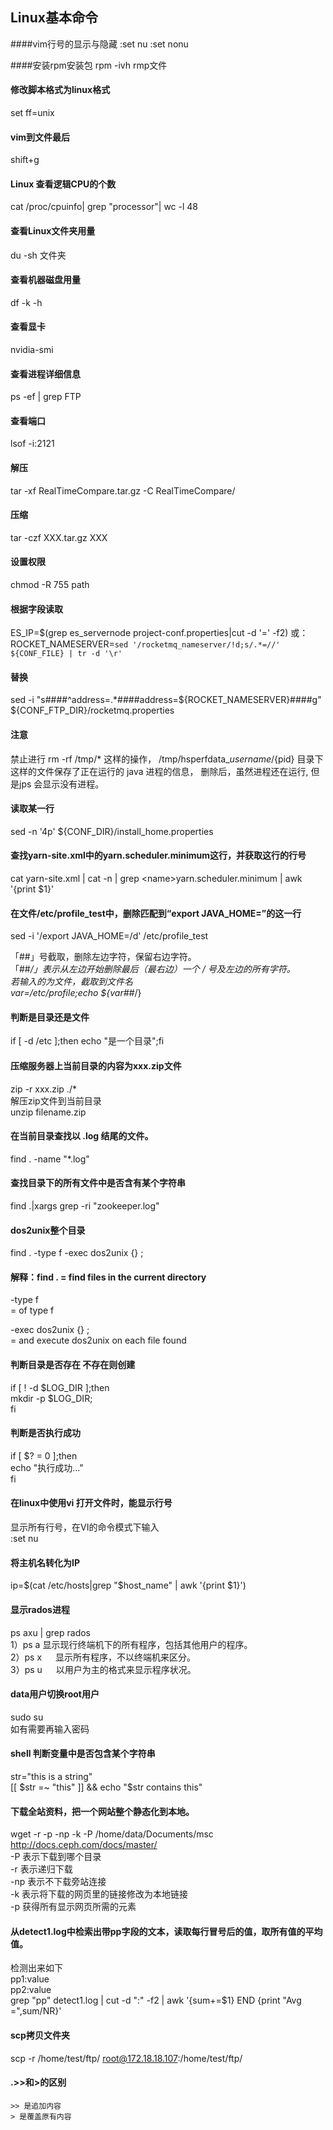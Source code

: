 ## Linux基本命令

####vim行号的显示与隐藏
:set nu
:set nonu

####安装rpm安装包
 rpm -ivh  rmp文件

#### 修改脚本格式为linux格式 
set ff=unix
  
#### vim到文件最后
shift+g

#### Linux 查看逻辑CPU的个数
cat /proc/cpuinfo| grep "processor"| wc -l
48

#### 查看Linux文件夹用量
du -sh 文件夹

#### 查看机器磁盘用量
df -k -h

#### 查看显卡
nvidia-smi

#### 查看进程详细信息
ps -ef | grep FTP

#### 查看端口
lsof -i:2121 

#### 解压
tar -xf RealTimeCompare.tar.gz -C RealTimeCompare/

#### 压缩
tar -czf XXX.tar.gz XXX

#### 设置权限
chmod -R 755 path

#### 根据字段读取
ES_IP=$(grep es_servernode project-conf.properties|cut -d '=' -f2)
或：
ROCKET_NAMESERVER=`sed '/rocketmq_nameserver/!d;s/.*=//' ${CONF_FILE} | tr -d '\r'`

#### 替换
sed -i "s####^address=.*####address=${ROCKET_NAMESERVER}####g" ${CONF_FTP_DIR}/rocketmq.properties

#### 注意
禁止进行 rm -rf /tmp/*  这样的操作，
/tmp/hsperfdata_${username}/${pid}  目录下这样的文件保存了正在运行的 java 进程的信息，
删除后，虽然进程还在运行,  但是jps 会显示没有进程。

#### 读取某一行
sed -n '4p' ${CONF_DIR}/install_home.properties

#### 查找yarn-site.xml中的<name>yarn.scheduler.minimum这行，并获取这行的行号
cat yarn-site.xml  | cat -n | grep  \<name\>yarn.scheduler.minimum | awk '{print $1}'

#### 在文件/etc/profile_test中，删除匹配到“export JAVA_HOME=”的这一行
sed -i '/export JAVA_HOME=/d' /etc/profile_test

「##」号截取，删除左边字符，保留右边字符。  
「##*/」表示从左边开始删除最后（最右边）一个 / 号及左边的所有字符。  
若输入的为文件，截取到文件名  
var=/etc/profile;echo ${var##*/}

#### 判断是目录还是文件
if [ -d /etc ];then echo "是一个目录";fi

#### 压缩服务器上当前目录的内容为xxx.zip文件
zip -r xxx.zip ./*  
解压zip文件到当前目录  
unzip filename.zip


#### 在当前目录查找以 .log 结尾的文件。
find . -name "*.log" 

#### 查找目录下的所有文件中是否含有某个字符串 
find .|xargs grep -ri "zookeeper.log" 

#### dos2unix整个目录
find . -type f -exec dos2unix {} \;
#### 解释：find . = find files in the current directory

-type f  
= of type f  
 
-exec dos2unix {} \;  
= and execute dos2unix on each file found  

#### 判断目录是否存在 不存在则创建
if [ ! -d $LOG_DIR ];then  
    mkdir -p $LOG_DIR;  
fi 

#### 判断是否执行成功
if [ $? = 0 ];then  
    echo "执行成功..."  
fi  

#### 在linux中使用vi 打开文件时，能显示行号
显示所有行号，在VI的命令模式下输入  
:set nu 

#### 将主机名转化为IP
ip=$(cat /etc/hosts|grep "$host_name" | awk '{print $1}')

#### 显示rados进程
ps axu | grep rados  
1）ps a 显示现行终端机下的所有程序，包括其他用户的程序。  
2）ps x 　 显示所有程序，不以终端机来区分。  
3）ps u 　 以用户为主的格式来显示程序状况。  

#### data用户切换root用户
sudo su  
如有需要再输入密码

#### shell 判断变量中是否包含某个字符串
str="this is a string"  
[[ $str =~ "this" ]] && echo "$str contains this"   

#### 下载全站资料，把一个网站整个静态化到本地。
wget -r -p -np -k -P /home/data/Documents/msc http://docs.ceph.com/docs/master/  
-P 表示下载到哪个目录  
-r 表示递归下载  
-np 表示不下载旁站连接  
-k 表示将下载的网页里的链接修改为本地链接  
-p 获得所有显示网页所需的元素  

#### 从detect1.log中检索出带pp字段的文本，读取每行冒号后的值，取所有值的平均值。
检测出来如下  
pp1:value  
pp2:value  
grep "pp" detect1.log | cut -d ":" -f2 | awk '{sum+=$1} END {print "Avg =",sum/NR}'

#### scp拷贝文件夹 
scp -r /home/test/ftp/ root@172.18.18.107:/home/test/ftp/

#### .>>和>的区别
    >> 是追加内容
    > 是覆盖原有内容